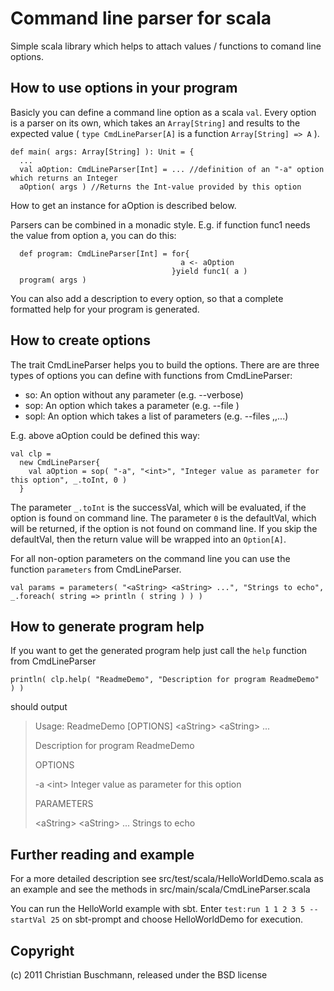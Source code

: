 # Command line parser for scala

Simple scala library which helps to attach values / functions to comand line options. 

## How to use options in your program

Basicly you can define a command line option as a scala `val`. Every option is 
a parser on its own, which takes an `Array[String]` and results to the 
expected value ( `type CmdLineParser[A]` is a function `Array[String] => A` ).
  
    def main( args: Array[String] ): Unit = {
      ...
      val aOption: CmdLineParser[Int] = ... //definition of an "-a" option which returns an Integer
      aOption( args ) //Returns the Int-value provided by this option

How to get an instance for aOption is described below.

Parsers can be combined in a monadic style.
E.g. if function func1 needs the value from option a, you can do this:

      def program: CmdLineParser[Int] = for{
                                          a <- aOption 
                                        }yield func1( a )
      program( args )

You can also add a description to every option, so that a complete formatted help 
for your program is generated.

## How to create options

The trait CmdLineParser helps you to build the options. There are are three 
types of options you can define with functions from CmdLineParser:

  * so: An option without any parameter (e.g. --verbose)
  * sop: An option which takes a parameter (e.g. --file <filename>)
  * sopl: An option which takes a list of parameters (e.g. --files <filename>,<filename>,...)

E.g. above aOption could be defined this way:

    val clp = 
      new CmdLineParser{
        val aOption = sop( "-a", "<int>", "Integer value as parameter for this option", _.toInt, 0 )
      }

  The parameter `_.toInt` is the successVal, which will be evaluated, if the option is found
  on command line.
  The parameter `0` is the defaultVal, which will be returned, if the option is not found
  on command line.
  If you skip the defaultVal, then the return value will be wrapped into an `Option[A]`.

For all non-option parameters on the command line you can use the function `parameters` from
CmdLineParser.

    val params = parameters( "<aString> <aString> ...", "Strings to echo", _.foreach( string => println ( string ) ) )

## How to generate program help

If you want to get the generated program help just call the `help` function from CmdLineParser

    println( clp.help( "ReadmeDemo", "Description for program ReadmeDemo" ) )

should output

> Usage: ReadmeDemo [OPTIONS] \<aString\> \<aString\> ...
> 
> Description for program ReadmeDemo
> 
> OPTIONS
> 
> -a \<int\>  Integer value as parameter for this option
> 
> PARAMETERS
> 
> \<aString\> \<aString\> ...  Strings to echo 

## Further reading and example

For a more detailed description see src/test/scala/HelloWorldDemo.scala as an example
and see the methods in src/main/scala/CmdLineParser.scala

You can run the HelloWorld example with sbt.
Enter `test:run 1 1 2 3 5 --startVal 25` on sbt-prompt and choose HelloWorldDemo for execution.

## Copyright
(c) 2011 Christian Buschmann, released under the BSD license

